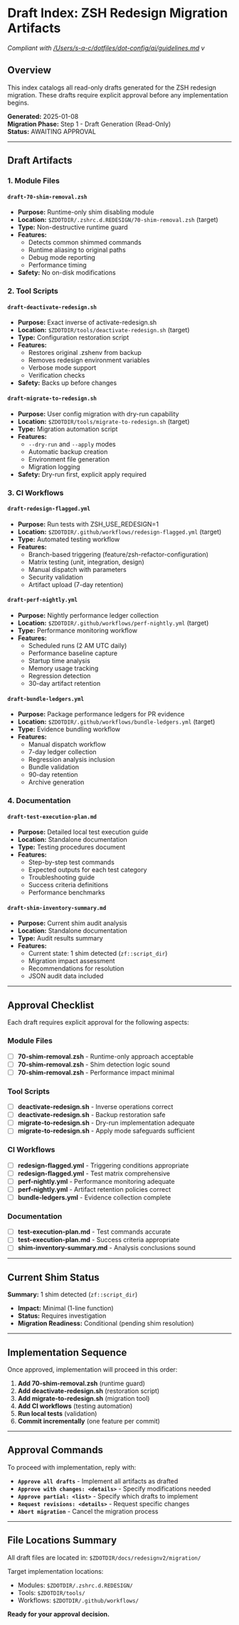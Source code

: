 # Draft Index: ZSH Redesign Migration Artifacts

_Compliant with [/Users/s-a-c/dotfiles/dot-config/ai/guidelines.md](/Users/s-a-c/dotfiles/dot-config/ai/guidelines.md) v<checksum>_

## Overview

This index catalogs all read-only drafts generated for the ZSH redesign migration. These drafts require explicit approval before any implementation begins.

**Generated:** 2025-01-08  
**Migration Phase:** Step 1 - Draft Generation (Read-Only)  
**Status:** AWAITING APPROVAL  

---

## Draft Artifacts

### 1. Module Files

#### `draft-70-shim-removal.zsh`
- **Purpose:** Runtime-only shim disabling module
- **Location:** `$ZDOTDIR/.zshrc.d.REDESIGN/70-shim-removal.zsh` (target)
- **Type:** Non-destructive runtime guard
- **Features:**
  - Detects common shimmed commands
  - Runtime aliasing to original paths
  - Debug mode reporting
  - Performance timing
- **Safety:** No on-disk modifications

### 2. Tool Scripts

#### `draft-deactivate-redesign.sh`
- **Purpose:** Exact inverse of activate-redesign.sh
- **Location:** `$ZDOTDIR/tools/deactivate-redesign.sh` (target)
- **Type:** Configuration restoration script
- **Features:**
  - Restores original .zshenv from backup
  - Removes redesign environment variables
  - Verbose mode support
  - Verification checks
- **Safety:** Backs up before changes

#### `draft-migrate-to-redesign.sh`
- **Purpose:** User config migration with dry-run capability
- **Location:** `$ZDOTDIR/tools/migrate-to-redesign.sh` (target)
- **Type:** Migration automation script
- **Features:**
  - `--dry-run` and `--apply` modes
  - Automatic backup creation
  - Environment file generation
  - Migration logging
- **Safety:** Dry-run first, explicit apply required

### 3. CI Workflows

#### `draft-redesign-flagged.yml`
- **Purpose:** Run tests with ZSH_USE_REDESIGN=1
- **Location:** `$ZDOTDIR/.github/workflows/redesign-flagged.yml` (target)
- **Type:** Automated testing workflow
- **Features:**
  - Branch-based triggering (feature/zsh-refactor-configuration)
  - Matrix testing (unit, integration, design)
  - Manual dispatch with parameters
  - Security validation
  - Artifact upload (7-day retention)

#### `draft-perf-nightly.yml`
- **Purpose:** Nightly performance ledger collection
- **Location:** `$ZDOTDIR/.github/workflows/perf-nightly.yml` (target)
- **Type:** Performance monitoring workflow
- **Features:**
  - Scheduled runs (2 AM UTC daily)
  - Performance baseline capture
  - Startup time analysis
  - Memory usage tracking
  - Regression detection
  - 30-day artifact retention

#### `draft-bundle-ledgers.yml`
- **Purpose:** Package performance ledgers for PR evidence
- **Location:** `$ZDOTDIR/.github/workflows/bundle-ledgers.yml` (target)
- **Type:** Evidence bundling workflow
- **Features:**
  - Manual dispatch workflow
  - 7-day ledger collection
  - Regression analysis inclusion
  - Bundle validation
  - 90-day retention
  - Archive generation

### 4. Documentation

#### `draft-test-execution-plan.md`
- **Purpose:** Detailed local test execution guide
- **Location:** Standalone documentation
- **Type:** Testing procedures document
- **Features:**
  - Step-by-step test commands
  - Expected outputs for each test category
  - Troubleshooting guide
  - Success criteria definitions
  - Performance benchmarks

#### `draft-shim-inventory-summary.md`
- **Purpose:** Current shim audit analysis
- **Location:** Standalone documentation
- **Type:** Audit results summary
- **Features:**
  - Current state: 1 shim detected (`zf::script_dir`)
  - Migration impact assessment
  - Recommendations for resolution
  - JSON audit data included

---

## Approval Checklist

Each draft requires explicit approval for the following aspects:

### Module Files
- [ ] **70-shim-removal.zsh** - Runtime-only approach acceptable
- [ ] **70-shim-removal.zsh** - Shim detection logic sound
- [ ] **70-shim-removal.zsh** - Performance impact minimal

### Tool Scripts
- [ ] **deactivate-redesign.sh** - Inverse operations correct
- [ ] **deactivate-redesign.sh** - Backup restoration safe
- [ ] **migrate-to-redesign.sh** - Dry-run implementation adequate
- [ ] **migrate-to-redesign.sh** - Apply mode safeguards sufficient

### CI Workflows
- [ ] **redesign-flagged.yml** - Triggering conditions appropriate
- [ ] **redesign-flagged.yml** - Test matrix comprehensive
- [ ] **perf-nightly.yml** - Performance monitoring adequate
- [ ] **perf-nightly.yml** - Artifact retention policies correct
- [ ] **bundle-ledgers.yml** - Evidence collection complete

### Documentation
- [ ] **test-execution-plan.md** - Test commands accurate
- [ ] **test-execution-plan.md** - Success criteria appropriate
- [ ] **shim-inventory-summary.md** - Analysis conclusions sound

---

## Current Shim Status

**Summary:** 1 shim detected (`zf::script_dir`)
- **Impact:** Minimal (1-line function)
- **Status:** Requires investigation
- **Migration Readiness:** Conditional (pending shim resolution)

---

## Implementation Sequence

Once approved, implementation will proceed in this order:

1. **Add 70-shim-removal.zsh** (runtime guard)
2. **Add deactivate-redesign.sh** (restoration script)
3. **Add migrate-to-redesign.sh** (migration tool)
4. **Add CI workflows** (testing automation)
5. **Run local tests** (validation)
6. **Commit incrementally** (one feature per commit)

---

## Approval Commands

To proceed with implementation, reply with:

- **`Approve all drafts`** - Implement all artifacts as drafted
- **`Approve with changes: <details>`** - Specify modifications needed
- **`Approve partial: <list>`** - Specify which drafts to implement
- **`Request revisions: <details>`** - Request specific changes
- **`Abort migration`** - Cancel the migration process

---

## File Locations Summary

All draft files are located in:
`$ZDOTDIR/docs/redesignv2/migration/`

Target implementation locations:
- Modules: `$ZDOTDIR/.zshrc.d.REDESIGN/`
- Tools: `$ZDOTDIR/tools/`
- Workflows: `$ZDOTDIR/.github/workflows/`

**Ready for your approval decision.**